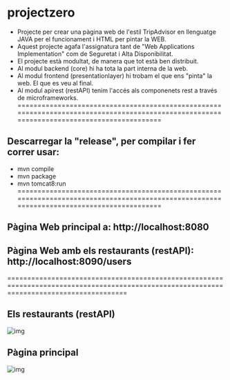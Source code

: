 # projectzero

- Projecte per crear una pàgina web de l'estil TripAdvisor en llenguatge JAVA per el funcionament i HTML per pintar la WEB. 
- Aquest projecte agafa l'assignatura tant de "Web Applications Implementation" com de Seguretat i Alta Disponibilitat.
- El projecte està modultat, de manera que tot està ben distribuit.
- Al modul backend (core) hi ha tota la part interna de la web.
- Al modul frontend (presentationlayer) hi trobam el que ens "pinta" la web. El que es veu al final.
- Al modul apirest (restAPI) tenim l'accés als componenets rest a través de microframeworks.
==========================================================================================================================================
## Descarregar la "release", per compilar i fer correr usar:
- mvn compile
- mvn package
- mvn tomcat8:run
==========================================================================================================================================
## Pàgina Web principal a: http://localhost:8080 
## Pàgina Web amb els restaurants (restAPI): http://localhost:8090/users  
==========================================================================================================================================
## Els restaurants (restAPI) 
![img](https://i.imgur.com/xSjozkZ.jpg)

## Pàgina principal
![img](https://i.imgur.com/jtzVloJ.jpg)
